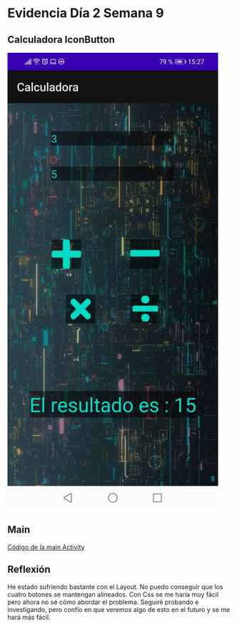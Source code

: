 # Evidencia Día 2 Semana 9
## Calculadora IconButton
  ![captura-de-la-calculadora](https://raw.githubusercontent.com/SebaFarias/DESARROLLO-DE-APLICACIONES-M-VILES-ANDROID-JAVA/master/22-06-2021/Captura.jpeg)
## Main
   [Código de la main Activity](https://github.com/SebaFarias/DESARROLLO-DE-APLICACIONES-M-VILES-ANDROID-JAVA/blob/master/22-06-2021/CalculadoraIconBtn/app/src/main/java/com/example/calculadora/MainActivity.java)
## Reflexión
He estado sufriendo bastante con el Layout. No puedo conseguir que los cuatro botones se mantengan alineados. Con Css se me haría muy fácil pero ahora no sé cómo abordar el problema. Seguiré probando e investigando, pero confío en que veremos algo de esto en el futuro y se me hará más fácil.